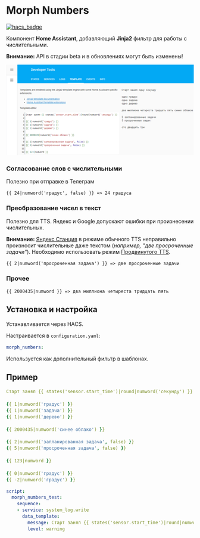 # Morph Numbers

[![hacs_badge](https://img.shields.io/badge/HACS-Custom-orange.svg)](https://github.com/custom-components/hacs)

Компонент **Home Assistant**, добавляющий **Jinja2** фильтр для работы с числительными.

**Внимание:** API в стадии beta и в обновлениях могут быть изменены!

![template](template.png)

### Согласование слов с числительными

Полезно при отправке в Телеграм

```jinja2
{{ 24|numword('градус', false) }} => 24 градуса
```

### Преобразование чисел в текст

Полезно для TTS. Яндекс и Google допускают ошибки при произнесении числительных.

**Внимание:** [Яндекс Станция](https://github.com/AlexxIT/YandexStation) в режиме обычного TTS неправильно произносит числительные даже текстом (*например, "две просроченные задачи"*). Необходимо использовать режим [Продвинутого TTS](https://github.com/AlexxIT/YandexStation#%D0%BF%D1%80%D0%BE%D0%B4%D0%B2%D0%B8%D0%BD%D1%83%D1%82%D1%8B%D0%B9-tts).

```jinja2
{{ 2|numword('просроченная задача') }} => две просроченные задачи
```

### Прочее

```jinja2
{{ 2000435|numword }} => два миллиона четыреста тридцать пять
```

## Установка и настройка

Устанавливается через HACS.

Настраивается в `configuration.yaml`:

```yaml
morph_numbers:
````

Используется как дополнительный фильтр в шаблонах.

## Пример

```yaml
Старт занял {{ states('sensor.start_time')|round|numword('секунду') }}

{{ 1|numword('градус') }}
{{ 1|numword('задача') }}
{{ 1|numword('дерево') }}

{{ 2000435|numword('синее облако') }}

{{ 2|numword('запланированная задача', false) }}
{{ 5|numword('просроченная задача', false) }}

{{ 123|numword }}

{{ 0|numword('градус') }}
{{ -2|numword('градус') }}
```

```yaml
script:
  morph_numbers_test:
    sequence:
    - service: system_log.write
      data_template:
        message: Старт занял {{ states('sensor.start_time')|round|numword('секунду') }}
        level: warning
```